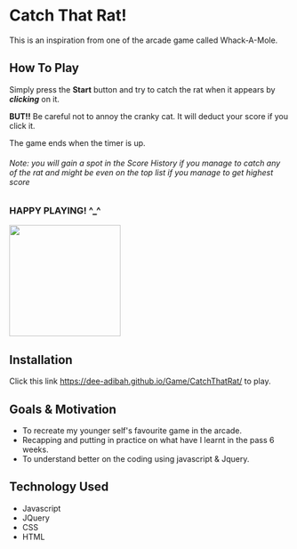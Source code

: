 # Catch That Rat!

This is an inspiration from one of the arcade game called Whack-A-Mole.

## How To Play

Simply press the **Start** button and try to catch the rat when it appears by **_clicking_** on it.

**BUT!!** Be careful not to annoy the cranky cat. It will deduct your score if you click it.

The game ends when the timer is up.

###### _Note: you will gain a spot in the Score History if you manage to catch any of the rat and might be even on the top list if you manage to get highest score_

### **HAPPY PLAYING!** ^_^

<img width="200" src=https://user-images.githubusercontent.com/115356158/206897323-07b28ae0-48e4-4c06-bef9-e085b8e7cd0e.png>

## Installation

Click this link <https://dee-adibah.github.io/Game/CatchThatRat/> to play.

## Goals & Motivation

* To recreate my younger self's favourite game in the arcade.
* Recapping and putting in practice on what have I learnt in the pass 6 weeks.
* To understand better on the coding using javascript & Jquery.

## Technology Used

* Javascript
* JQuery
* CSS
* HTML
